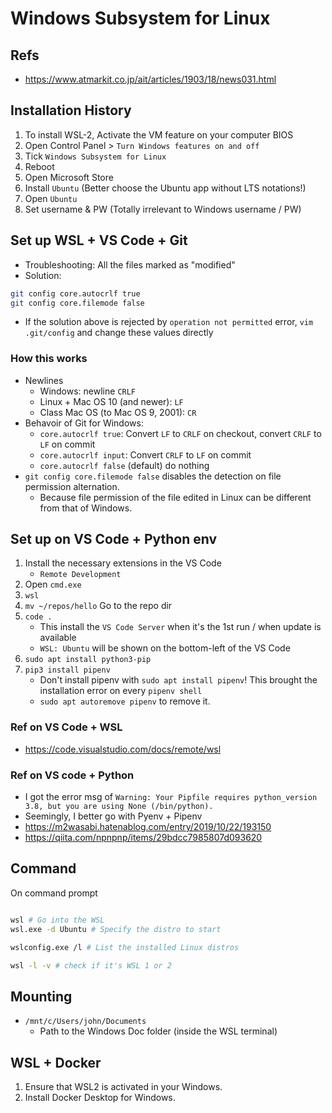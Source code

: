# Windows Subsystem for Linux

## Refs

- https://www.atmarkit.co.jp/ait/articles/1903/18/news031.html


## Installation History

1. To install WSL-2, Activate the VM feature on your computer BIOS
1. Open Control Panel > `Turn Windows features on and off`
2. Tick `Windows Subsystem for Linux`
3. Reboot
4. Open Microsoft Store
5. Install `Ubuntu` (Better choose the Ubuntu app without LTS notations!)
6. Open `Ubuntu`
7. Set username & PW (Totally irrelevant to Windows username / PW)

## Set up WSL + VS Code + Git

- Troubleshooting: All the files marked as "modified"
- Solution:

```sh
git config core.autocrlf true
git config core.filemode false
```

- If the solution above is rejected by `operation not permitted` error, `vim .git/config` and change these values directly

### How this works

- Newlines
  - Windows: newline `CRLF`
  - Linux + Mac OS 10 (and newer): `LF`
  - Class Mac OS (to Mac OS 9, 2001): `CR`
- Behavoir of Git for Windows:
  - `core.autocrlf true`: Convert `LF` to `CRLF` on checkout, convert `CRLF` to `LF` on commit
  - `core.autocrlf input`: Convert `CRLF` to `LF` on commit
  - `core.autocrlf false` (default) do nothing
- `git config core.filemode false` disables the detection on file permission alternation.
  - Because file permission of the file edited in Linux can be different from that of Windows.


## Set up on VS Code + Python env

1. Install the necessary extensions in the VS Code
    - `Remote Development`
1. Open `cmd.exe`
2. `wsl`
3. `mv ~/repos/hello` Go to the repo dir
4. `code .`
    - This install the `VS Code Server` when it's the 1st run / when update is available
    - `WSL: Ubuntu` will be shown on the bottom-left of the VS Code
6. `sudo apt install python3-pip`
7. `pip3 install pipenv`
    - Don't install pipenv with `sudo apt install pipenv`! This brought the installation error on every `pipenv shell`
    - `sudo apt autoremove pipenv` to remove it.

### Ref on VS Code + WSL

- https://code.visualstudio.com/docs/remote/wsl

### Ref on VS code + Python

- I got the error msg of `Warning: Your Pipfile requires python_version 3.8, but you are using None (/bin/python).`
- Seemingly, I better go with Pyenv + Pipenv
- https://m2wasabi.hatenablog.com/entry/2019/10/22/193150
- https://qiita.com/npnpnp/items/29bdcc7985807d093620

## Command

On command prompt

```sh

wsl # Go into the WSL
wsl.exe -d Ubuntu # Specify the distro to start

wslconfig.exe /l # List the installed Linux distros

wsl -l -v # check if it's WSL 1 or 2
```

## Mounting

- `/mnt/c/Users/john/Documents`
  - Path to the Windows Doc folder (inside the WSL terminal)

## WSL + Docker

1. Ensure that WSL2 is activated in your Windows.
2. Install Docker Desktop for Windows.